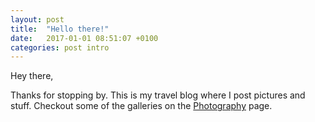 ```yaml
---
layout: post
title:  "Hello there!"
date:   2017-01-01 08:51:07 +0100
categories: post intro
---
```

Hey there,

Thanks for stopping by. This is my travel blog where I post pictures and stuff.
Checkout some of the galleries on the [Photography](/photography) page. 
